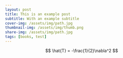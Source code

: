 ```yaml
---
layout: post
title: This is an example post
subtitle: With an example subtitle
cover-img: /assets/img/path.jpg
thumbnail-img: /assets/img/thumb.png
share-img: /assets/img/path.jpg
tags: [books, test]
---
```


$$
\hat{T} = -\frac{1}{2}\nabla^2
$$